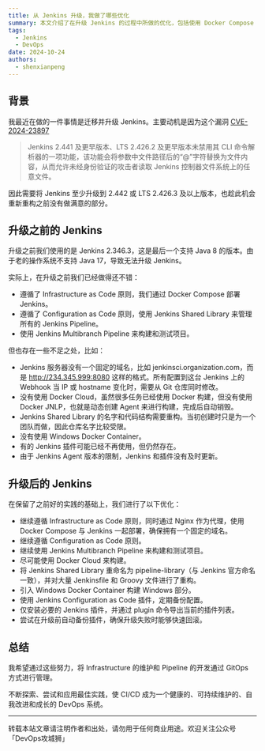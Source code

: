 ```yaml
---
title: 从 Jenkins 升级，我做了哪些优化
summary: 本文介绍了在升级 Jenkins 的过程中所做的优化，包括使用 Docker Compose 部署、重构 Jenkins Shared Library、引入 Windows Docker Container 等，以提升 CI/CD 流程的效率和安全性。
tags:
  - Jenkins
  - DevOps
date: 2024-10-24
authors:
  - shenxianpeng
---
```


## 背景

我最近在做的一件事情是迁移并升级 Jenkins。主要动机是因为这个漏洞 [CVE-2024-23897](https://nvd.nist.gov/vuln/detail/CVE-2024-23897)

> Jenkins 2.441 及更早版本、LTS 2.426.2 及更早版本未禁用其 CLI 命令解析器的一项功能，该功能会将参数中文件路径后的“@”字符替换为文件内容，从而允许未经身份验证的攻击者读取 Jenkins 控制器文件系统上的任意文件。

因此需要将 Jenkins 至少升级到 2.442 或 LTS 2.426.3 及以上版本，也趁此机会重新重构之前没有做满意的部分。



## 升级之前的 Jenkins

升级之前我们使用的是 Jenkins 2.346.3，这是最后一个支持 Java 8 的版本。由于老的操作系统不支持 Java 17，导致无法升级 Jenkins。

实际上，在升级之前我们已经做得还不错：

* 遵循了 Infrastructure as Code 原则，我们通过 Docker Compose 部署 Jenkins。
* 遵循了 Configuration as Code 原则，使用 Jenkins Shared Library 来管理所有的 Jenkins Pipeline。
* 使用 Jenkins Multibranch Pipeline 来构建和测试项目。

但也存在一些不足之处，比如：

* Jenkins 服务器没有一个固定的域名，比如 jenkinsci.organization.com，而是 http://234.345.999:8080 这样的格式。所有配置到这台 Jenkins 上的 Webhook 当 IP 或 hostname 变化时，需要从 Git 仓库同时修改。
* 没有使用 Docker Cloud，虽然很多任务已经使用 Docker 构建，但没有使用 Docker JNLP，也就是动态创建 Agent 来进行构建，完成后自动销毁。
* Jenkins Shared Library 的名字和代码结构需要重构。当初创建时只是为一个团队而做，因此仓库名字比较受限。
* 没有使用 Windows Docker Container。
* 有的 Jenkins 插件可能已经不再使用，但仍然存在。
* 由于 Jenkins Agent 版本的限制，Jenkins 和插件没有及时更新。

## 升级后的 Jenkins

在保留了之前好的实践的基础上，我们进行了以下优化：

* 继续遵循 Infrastructure as Code 原则，同时通过 Nginx 作为代理，使用 Docker Compose 与 Jenkins 一起部署，确保拥有一个固定的域名。
* 继续遵循 Configuration as Code 原则。
* 继续使用 Jenkins Multibranch Pipeline 来构建和测试项目。
* 尽可能使用 Docker Cloud 来构建。
* 将 Jenkins Shared Library 重命名为 pipeline-library（与 Jenkins 官方命名一致），并对大量 Jenkinsfile 和 Groovy 文件进行了重构。
* 引入 Windows Docker Container 构建 Windows 部分。
* 使用 Jenkins Configuration as Code 插件，定期备份配置。
* 仅安装必要的 Jenkins 插件，并通过 plugin 命令导出当前的插件列表。
* 尝试在升级前自动备份插件，确保升级失败时能够快速回滚。

## 总结

我希望通过这些努力，将 Infrastructure 的维护和 Pipeline 的开发通过 GitOps 方式进行管理。

不断探索、尝试和应用最佳实践，使 CI/CD 成为一个健康的、可持续维护的、自我改进和成长的 DevOps 系统。

---

转载本站文章请注明作者和出处，请勿用于任何商业用途。欢迎关注公众号「DevOps攻城狮」
